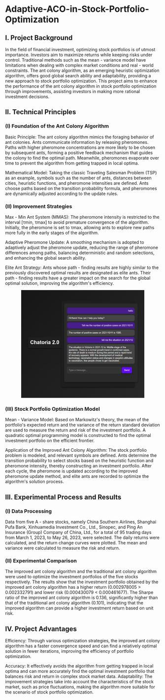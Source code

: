 # Adaptive-ACO-in-Stock-Portfolio-Optimization
## I. Project Background
In the field of financial investment, optimizing stock portfolios is of utmost importance. Investors aim to maximize returns while keeping risks under control. Traditional methods such as the mean - variance model have limitations when dealing with complex market conditions and real - world constraints. The ant colony algorithm, as an emerging heuristic optimization algorithm, offers good global search ability and adaptability, providing a new approach to stock portfolio optimization. This project aims to enhance the performance of the ant colony algorithm in stock portfolio optimization through improvements, assisting investors in making more rational investment decisions.
## II. Technical Principles
### (I) Foundation of the Ant Colony Algorithm
Basic Principle: The ant colony algorithm mimics the foraging behavior of ant colonies. Ants communicate information by releasing pheromones. Paths with higher pheromone concentrations are more likely to be chosen by subsequent ants, forming a positive feedback mechanism that guides the colony to find the optimal path. Meanwhile, pheromones evaporate over time to prevent the algorithm from getting trapped in local optima.

Mathematical Model: Taking the classic Traveling Salesman Problem (TSP) as an example, symbols such as the number of ants, distances between cities, heuristic functions, and pheromone intensities are defined. Ants choose paths based on the transition probability formula, and pheromones are dynamically adjusted according to the update rules.
### (II) Improvement Strategies
Max - Min Ant System (MMAS): The pheromone intensity is restricted to the interval [τmin, τmax] to avoid premature convergence of the algorithm. Initially, the pheromone is set to τmax, allowing ants to explore new paths more fully in the early stages of the algorithm.

Adaptive Pheromone Update: A smoothing mechanism is adopted to adaptively adjust the pheromone update, reducing the range of pheromone differences among paths, balancing deterministic and random selections, and enhancing the global search ability.

Elite Ant Strategy: Ants whose path - finding results are highly similar to the previously discovered optimal results are designated as elite ants. Their path - finding results have a greater impact on the search for the global optimal solution, improving the algorithm's efficiency.

<div align=center>
<img src="https://github.com/Seailvia/AI-Chatbot-Design-with-Neural-Network/blob/main/Images%20for%20Readme/UI.png" width="400" height="350">
</div>

### (III) Stock Portfolio Optimization Model
Mean - Variance Model: Based on Markowitz's theory, the mean of the portfolio's expected return and the variance of the return standard deviation are used to measure the return and risk of the investment portfolio. A quadratic optimal programming model is constructed to find the optimal investment portfolio on the efficient frontier.

Application of the Improved Ant Colony Algorithm: The stock portfolio problem is modeled, and relevant symbols are defined. Ants determine the transition probability to select stocks based on the heuristic function and pheromone intensity, thereby constructing an investment portfolio. After each cycle, the pheromone is updated according to the improved pheromone update method, and elite ants are recorded to optimize the algorithm's solution process.
## III. Experimental Process and Results
### (I) Data Processing
Data from five A - share stocks, namely China Southern Airlines, Shanghai Pufa Bank, Xinhuamedia Investment Co., Ltd., Sinopec, and Ping An Insurance (Group) Company of China, Ltd., for a total of 95 trading days from March 1, 2023, to May 26, 2023, were selected. The daily returns were calculated, and the return change curves were plotted. The mean and variance were calculated to measure the risk and return.
### (II) Experimental Comparison
The improved ant colony algorithm and the traditional ant colony algorithm were used to optimize the investment portfolios of the five stocks respectively. The results show that the investment portfolio obtained by the improved ant colony algorithm has a higher return (0.002978005 > 0.002332791) and lower risk (0.000430079 < 0.000461677). The Sharpe ratio of the improved ant colony algorithm is 0.136, significantly higher than that of the traditional ant colony algorithm (0.101), indicating that the improved algorithm can provide a higher investment return based on unit risk.
## IV. Project Advantages
Efficiency: Through various optimization strategies, the improved ant colony algorithm has a faster convergence speed and can find a relatively optimal solution in fewer iterations, improving the efficiency of portfolio optimization.

Accuracy: It effectively avoids the algorithm from getting trapped in local optima and can more accurately find the optimal investment portfolio that balances risk and return in complex stock market data.
Adaptability: The improvement strategies take into account the characteristics of the stock market, such as price fluctuations, making the algorithm more suitable for the scenario of stock portfolio optimization.
